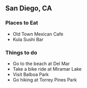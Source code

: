 ## San Diego, CA

### Places to Eat

 - Old Town Mexican Cafe
 - Kula Sushi Bar

### Things to do

 - Go to the beach at Del Mar
 - Take a bike ride at Miramar Lake
 - Visit Balboa Park
 - Go hiking at Torrey Pines Park
